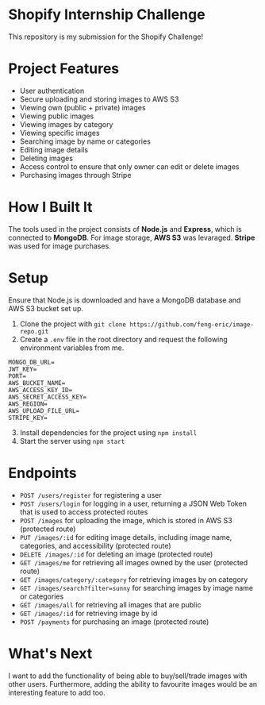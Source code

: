 # Shopify Internship Challenge

This repository is my submission for the Shopify Challenge!

# Project Features
- User authentication 
- Secure uploading and storing images to AWS S3
- Viewing own (public + private) images
- Viewing public images
- Viewing images by category
- Viewing specific images
- Searching image by name or categories
- Editing image details
- Deleting images
- Access control to ensure that only owner can edit or delete images
- Purchasing images through Stripe

# How I Built It
The tools used in the project consists of **Node.js** and **Express**, which is connected to **MongoDB**. For image storage, **AWS S3** was levaraged. **Stripe** was used for image purchases.

# Setup
Ensure that Node.js is downloaded and have a MongoDB database and AWS S3 bucket set up.

1. Clone the project with ```git clone https://github.com/feng-eric/image-repo.git```
2. Create a ```.env``` file in the root directory and request the following environment variables from me.
``` 
MONGO_DB_URL=
JWT_KEY=
PORT=
AWS_BUCKET_NAME=
AWS_ACCESS_KEY_ID=
AWS_SECRET_ACCESS_KEY=
AWS_REGION=
AWS_UPLOAD_FILE_URL=
STRIPE_KEY=
```
3. Install dependencies for the project using ```npm install```
4. Start the server using ```npm start```

# Endpoints
- ```POST /users/register``` for registering a user
- ```POST /users/login``` for logging in a user, returning a JSON Web Token that is used to access protected routes
- ```POST /images``` for uploading the image, which is stored in AWS S3 (protected route)
- ```PUT /images/:id``` for editing image details, including image name, categories, and accessibility (protected route) 
- ```DELETE /images/:id``` for deleting an image (protected route)
- ```GET /images/me``` for retrieving all images owned by the user (protected route)
- ```GET /images/category/:category``` for retrieving images by on category
- ```GET /images/search?filter=sunny``` for searching images by image name or categories
- ```GET /images/all``` for retrieving all images that are public
- ```GET /images/:id``` for retrieving image by id 
- ```POST /payments``` for purchasing an image (protected route)

# What's Next
I want to add the functionality of being able to buy/sell/trade images with other users. Furthermore, adding the ability to favourite images would be an interesting feature to add too.
